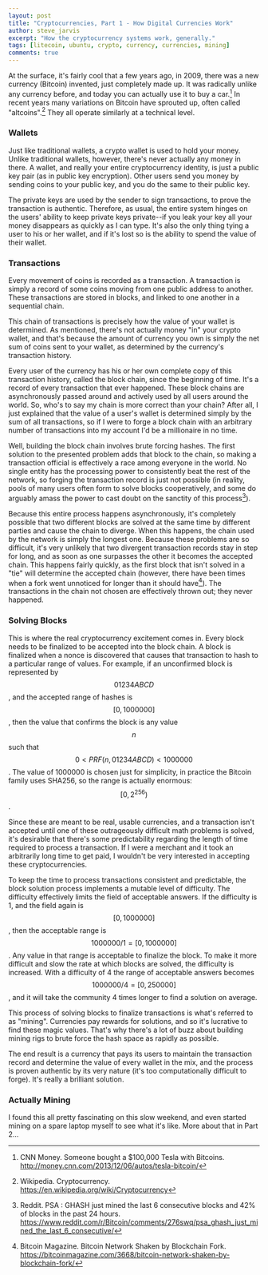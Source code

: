 ```yaml
---
layout: post
title: "Cryptocurrencies, Part 1 - How Digital Currencies Work"
author: steve_jarvis
excerpt: "How the cryptocurrency systems work, generally."
tags: [litecoin, ubuntu, crypto, currency, currencies, mining]
comments: true
---
```


At the surface, it's fairly cool that a few years ago, in 2009, there was a
new currency (Bitcoin) invented, just completely made up. It was radically
unlike any currency before, and today you can actually use it to buy a car.[^1]
In recent years many variations on Bitcoin have sprouted up, often called
"altcoins".[^2] They all operate similarly at a technical
level.

### Wallets
Just like traditional wallets, a crypto wallet is used to hold your money.
Unlike traditional wallets, however, there's never actually any money in there. A
wallet, and really your entire cryptocurrency identity, is just a public key
pair (as in public key encryption). Other users send you money by sending coins
to your public key, and you do the same to their public key.

The private keys are used by the sender to sign transactions, to prove the
transaction is authentic. Therefore, as usual, the entire system hinges on the
users' ability to keep private keys private--if you leak your key all your
money disappears as quickly as I can type. It's also the only thing tying a user
to his or her wallet, and if it's lost so is the ability to spend the value of
their wallet.

### Transactions
Every movement of coins is recorded as a transaction. A transaction is simply a
record of some coins moving from one public address to another. These
transactions are stored in blocks, and linked to one another in a sequential
chain.

This chain of transactions is precisely how the value of your wallet is
determined. As mentioned, there's not actually money "in" your
crypto wallet, and that's because the amount of currency you own is simply the
net sum of coins sent to your wallet, as determined by the currency's
transaction history.

Every user of the currency has his or her own complete copy of this transaction
history, called the block chain, since the beginning of time. It's a record
of every transaction that ever happened. These block chains are asynchronously
passed around and actively used by all users around the world. So, who's to say
my chain is more correct than your chain? After all, I just explained that the
value of a user's wallet is determined simply by the sum of all transactions, so
if I were to forge a block chain with an arbitrary number of transactions into
my account I'd be a millionaire in no time.

Well, building the block chain involves brute forcing hashes. The first solution to
the presented problem adds that block to the chain, so making a transaction
official is effectively a race among everyone in the world. No single entity has the
processing power to consistently beat the rest of the network, so forging the transaction
record is just not possible (in reality, pools of many users often form to
solve blocks cooperatively, and some do arguably amass the power to cast
doubt on the sanctity of this process[^3]).

Because this entire process happens asynchronously, it's completely possible
that two different blocks are solved at the same time by different parties and
cause the chain to diverge. When this happens, the chain used by the network
is simply the longest one. Because these problems are so difficult, it's
very unlikely that two divergent transaction records stay in step for long,
and as soon as one surpasses the other it becomes the accepted chain.
This happens fairly quickly, as the first block that isn't solved in a "tie"
will determine the accepted chain (however, there have been times when a fork
went unnoticed for longer than it should have[^4]). The transactions in the
chain not chosen are effectively thrown out; they never happened.

### Solving Blocks
This is where the real cryptocurrency excitement comes in. Every block
needs to be finalized to be accepted into the block chain. A block is finalized
when a nonce is discovered that causes that transaction to hash to a
particular range of values. For example, if an unconfirmed block is
represented by $$01234ABCD$$, and the accepted range of hashes is
$$[0,1000000]$$, then the value that confirms the block is any
value $$n$$ such that $$0 < PRF( n, 01234ABCD ) < 1000000$$. The value of
1000000 is chosen just for simplicity, in practice the Bitcoin family uses
SHA256, so the range is actually enormous: $$[0,2^{256})$$.

Since these are meant to be real, usable currencies, and a transaction isn't
accepted until one of these outrageously difficult math problems is solved,
it's desirable that there's some predictability regarding the length of time
required to process a transaction. If I were a merchant and it took an
arbitrarily long time to get paid, I wouldn't be very interested in accepting
these cryptocurrencies.

To keep the time to process transactions consistent and
predictable, the block solution process implements a mutable level of
difficulty. The difficulty effectively limits the field of acceptable
answers. If the difficulty is 1, and the field again is $$[0,1000000]$$, then
the acceptable range is $$1000000/1 = [0,1000000]$$. Any value in that range is
acceptable to finalize the block. To make it more difficult and slow the rate at
which blocks are solved, the difficulty is increased. With a difficulty of 4 the
range of acceptable answers becomes $$1000000/4 = [0,250000]$$, and it will
take the community 4 times longer to find a solution on average.

This process of solving blocks to finalize transactions is what's referred to as
"mining". Currencies pay rewards for solutions, and so it's lucrative to find
these magic values. That's why there's a lot of buzz about building mining
rigs to brute force the hash space as rapidly as possible.

The end result is a currency that pays its users to maintain the transaction
record and determine the value of every wallet in the mix, and the process is
proven authentic by its very nature (it's too computationally difficult to
forge). It's really a brilliant solution.

### Actually Mining
I found this all pretty fascinating on this slow weekend, and even
started mining on a spare laptop myself to see what it's like. More about that
in Part 2...


[^1]: CNN Money. Someone bought a $100,000 Tesla with Bitcoins. http://money.cnn.com/2013/12/06/autos/tesla-bitcoin/
[^2]: Wikipedia. Cryptocurrency. https://en.wikipedia.org/wiki/Cryptocurrency
[^3]: Reddit. PSA : GHASH just mined the last 6 consecutive blocks and 42% of blocks in the past 24 hours. https://www.reddit.com/r/Bitcoin/comments/276swq/psa_ghash_just_mined_the_last_6_consecutive/
[^4]: Bitcoin Magazine. Bitcoin Network Shaken by Blockchain Fork. https://bitcoinmagazine.com/3668/bitcoin-network-shaken-by-blockchain-fork/
